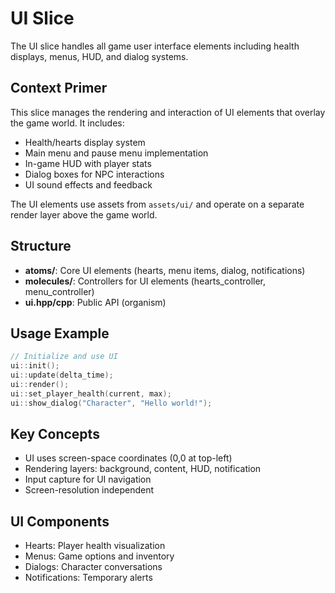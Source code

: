 # UI Slice

The UI slice handles all game user interface elements including health displays, menus, HUD, and dialog systems.

## Context Primer

This slice manages the rendering and interaction of UI elements that overlay the game world. It includes:

- Health/hearts display system
- Main menu and pause menu implementation
- In-game HUD with player stats
- Dialog boxes for NPC interactions
- UI sound effects and feedback

The UI elements use assets from `assets/ui/` and operate on a separate render layer above the game world.

## Structure
- **atoms/**: Core UI elements (hearts, menu items, dialog, notifications)
- **molecules/**: Controllers for UI elements (hearts_controller, menu_controller)
- **ui.hpp/cpp**: Public API (organism)

## Usage Example
```cpp
// Initialize and use UI
ui::init();
ui::update(delta_time);
ui::render();
ui::set_player_health(current, max);
ui::show_dialog("Character", "Hello world!");
```

## Key Concepts
- UI uses screen-space coordinates (0,0 at top-left)
- Rendering layers: background, content, HUD, notification
- Input capture for UI navigation
- Screen-resolution independent

## UI Components
- Hearts: Player health visualization
- Menus: Game options and inventory
- Dialogs: Character conversations
- Notifications: Temporary alerts